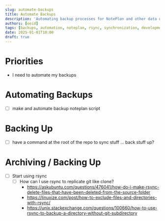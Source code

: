 ```yaml
---
slug: automate-backups
title: Automate Backups
description: 'Automating backup processes for NotePlan and other data using rsync and git-like synchronization.'
authors: [oeid]
tags: [backups, automation, noteplan, rsync, synchronization, development]
date: 2025-01-01T10:00
draft: true
---
```


# Priorities
  - I need to automate my backups
  
# Automating Backups 
* [ ] make and automate backup noteplan script

# Backing Up
* [ ] have a command at the root of the repo to sync stuff ...  back stuff up?

# Archiving / Backing Up
* [ ] Start using rsync 
	* [ ] How can I use rsync to replicate git like clone?
		* https://askubuntu.com/questions/476041/how-do-i-make-rsync-delete-files-that-have-been-deleted-from-the-source-folder
		* https://linuxize.com/post/how-to-exclude-files-and-directories-with-rsync/
		* https://unix.stackexchange.com/questions/100660/how-to-use-rsync-to-backup-a-directory-without-git-subdirectory